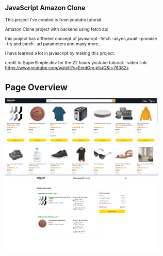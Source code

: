 ## JavaScript Amazon Clone

This project i've created is from youtube tutorial.

Amazon Clone project with backend using fetch api

this project has different concept of javascript
-fetch
-async,await
-promise
-try and catch
-url parameters
and many more..

i have learned a lot in javascript by making this project.

credit to SuperSimple.dev for the 22 hours youtube tutorial.
-video link: https://www.youtube.com/watch?v=EerdGm-ehJQ&t=76382s


# Page Overview

![Website Overview](img-thumb/1.png)
![Website Overview](img-thumb/2.png)

